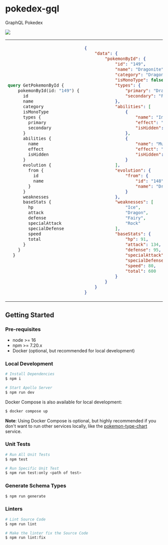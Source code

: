 # pokedex-gql

GraphQL Pokedex

![](https://lucid.app/publicSegments/view/6c8b3481-36a2-4b71-b7da-4fd4efc6be11/image.png)

<table>
<tr>
<td>


```graphql
query GetPokemonById {
    pokemonById(id: "149") {
      id
      name
      category
      isMonoType
      types {
        primary
        secondary
      }
      abilities {
        name
        effect
        isHidden
      }
      evolution {
        from {
          id
          name
        }
      }
      weaknesses
      baseStats {
        hp  
        attack
        defense
        specialAttack
        specialDefense
        speed
        total
      }
    }
  }
```
</td>
<td>


```json
{
    "data": {
        "pokemonById": {
            "id": "149",
            "name": "Dragonite",
            "category": "Dragon",
            "isMonoType": false,
            "types": {
                "primary": "Dragon",
                "secondary": "Flying"
            },
            "abilities": [
                {
                    "name": "Inner Focus",
                    "effect": "Prevents flinching.",
                    "isHidden": false
                },
                {
                    "name": "Multiscale",
                    "effect": "Reduces damage when HP is full.",
                    "isHidden": true
                }
            ],
            "evolution": {
                "from": {
                    "id": "148",
                    "name": "Dragonair"
                }
            },
            "weaknesses": [
                "Ice",
                "Dragon",
                "Fairy",
                "Rock"
            ],
            "baseStats": {
                "hp": 91,
                "attack": 134,
                "defense": 95,
                "specialAttack": 100,
                "specialDefense": 100,
                "speed": 80,
                "total": 600
            }
        }
    }
}
```
</td>
</tr>
</table>

## Getting Started

### Pre-requisites

- node >= 16
- npm >= 7.20.x
- Docker (optional, but recommended for local development)

### Local Development

```bash
# Install Dependencies
$ npm i

# Start Apollo Server
$ npm run dev
```

Docker Compose is also available for local development:

```bash
$ docker compose up
```

__Note__: Using Docker Compose is optional, but highly recommended if  you don't want to run other services locally, like the [pokemon-type-chart](https://github.com/michaelmaysonet74/pokemon-type-chart) service.

### Unit Tests

```bash
# Run All Unit Tests
$ npm test

# Run Specific Unit Test
$ npm run test:only <path of test>
```

### Generate Schema Types

```bash
$ npm run generate
```

### Linters

```bash
# Lint Source Code
$ npm run lint

# Make the linter fix the Source Code
$ npm run lint:fix
```
